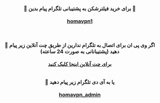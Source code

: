 <div id="vip"> <center> <h3 > <b> 
🔴 برای خرید فیلترشکن به پشتیبانی تلگرام پیام بدین 🚀
  <br>  <br>
<a href="https://t.me/homavpn1"  target="_blank">homavpn1</a>

 

  <br>  <br> 
  🔵 اگر وی پی ان برای اتصال به تلگرام ندارین از طریق چت آنلاین زیر پیام دهید (پشتیبانانی به صورت 24 ساعته)
  <br>  <br> 
<a href="https://go.crisp.chat/chat/embed/?website_id=023a0186-2742-4b3a-b1e6-844f8138c5bc"   target="_blank"> برای چت آنلاین اینجا کلیک کنید </a>
 <br>  <br> 
  
  🔵 یا به آی دی تلگرام زیر پیام دهید
  <br> <br> 
<a href="https://t.me/homavpn_admin"  target="_blank">homavpn_admin</a>

  <br> <br> <br> <br> 





</b>  </h3> </center>
</div>

